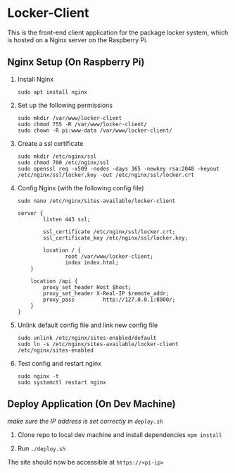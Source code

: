 # Locker-Client
This is the front-end client application for the package locker system, which is hosted on a Nginx server on the Raspberry Pi.

## Nginx Setup (On Raspberry Pi)
1.  Install Nginx

	`sudo apt install nginx`

2. Set up the following permissions

	```
	sudo mkdir /var/www/locker-client
	sudo chmod 755 -R /var/www/locker-client/
	sudo chown -R pi:www-data /var/www/locker-client/
	```
	
3. Create a ssl certificate
	
	```
	sudo mkdir /etc/nginx/ssl
	sudo chmod 700 /etc/nginx/ssl
	sudo openssl req -x509 -nodes -days 365 -newkey rsa:2048 -keyout /etc/nginx/ssl/locker.key -out /etc/nginx/ssl/locker.crt
	```
	
4. Config Nginx (with the following config file)

	```
	sudo nano /etc/nginx/sites-available/locker-client
	```

	```
	server {
        	listen 443 ssl;

        	ssl_certificate /etc/nginx/ssl/locker.crt;
        	ssl_certificate_key /etc/nginx/ssl/locker.key;

        	location / {
              	   root /var/www/locker-client;
             	   index index.html;
		}

		location /api {
			proxy_set_header Host $host;
			proxy_set_header X-Real-IP $remote_addr;
			proxy_pass         http://127.0.0.1:8000/;
		}
	}
	```

5. Unlink default config file and link new config file

	```
	sudo unlink /etc/nginx/sites-enabled/default
	sudo ln -s /etc/nginx/sites-available/locker-client /etc/nginx/sites-enabled
	```

6. Test config and restart nginx

	```
	sudo nginx -t
	sudo systemctl restart nginx
	```

## Deploy Application (On Dev Machine)

*make sure the IP address is set correctly in `deploy.sh`*

1. Clone repo to local dev machine and install dependencies `npm install`

2. Run `./deploy.sh`

The site should now be accessible at `https://<pi-ip>`
